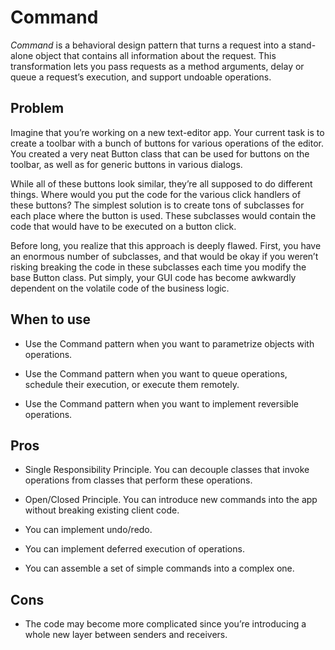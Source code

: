 # Command

*Command* is a behavioral design pattern that turns a request into a stand-alone object that contains all information about the request. This transformation lets you pass requests as a method arguments, delay or queue a request’s execution, and support undoable operations.

## Problem

Imagine that you’re working on a new text-editor app. Your current task is to create a toolbar with a bunch of buttons for various operations of the editor. You created a very neat Button class that can be used for buttons on the toolbar, as well as for generic buttons in various dialogs.

While all of these buttons look similar, they’re all supposed to do different things. Where would you put the code for the various click handlers of these buttons? The simplest solution is to create tons of subclasses for each place where the button is used. These subclasses would contain the code that would have to be executed on a button click.

Before long, you realize that this approach is deeply flawed. First, you have an enormous number of subclasses, and that would be okay if you weren’t risking breaking the code in these subclasses each time you modify the base Button class. Put simply, your GUI code has become awkwardly dependent on the volatile code of the business logic.

## When to use

- Use the Command pattern when you want to parametrize objects with operations.

- Use the Command pattern when you want to queue operations, schedule their execution, or execute them remotely.

- Use the Command pattern when you want to implement reversible operations.

## Pros

- Single Responsibility Principle. You can decouple classes that invoke operations from classes that perform these operations.

- Open/Closed Principle. You can introduce new commands into the app without breaking existing client code.

- You can implement undo/redo.

- You can implement deferred execution of operations.

- You can assemble a set of simple commands into a complex one.

## Cons

- The code may become more complicated since you’re introducing a whole new layer between senders and receivers.
